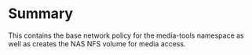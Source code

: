 # Summary
This contains the base network policy for the media-tools namespace as well as creates the NAS NFS volume for media access.
